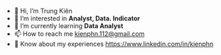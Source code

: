 - 👋 Hi, I’m Trung Kiên
- 👀 I’m interested in **Analyst, Data. Indicator**
- 🌱 I’m currently learning **Data Analyst**
- 📫 How to reach me kienphn.112@gmail.com
- 📄 Know about my experiences https://www.linkedin.com/in/kienphn

<!---
TrungKientheDA/TrungKientheDA is a ✨ special ✨ repository because its `README.md` (this file) appears on your GitHub profile.
You can click the Preview link to take a look at your changes.
--->
